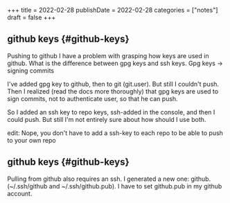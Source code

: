 +++
title = 2022-02-28
publishDate = 2022-02-28
categories = ["notes"]
draft = false
+++

## github keys {#github-keys}

Pushing to github
I have a problem with grasping how keys are used in github.
What is the difference between gpg keys and ssh keys.
Gpg keys -&gt; signing commits

I've added gpg key to github, then to git (git.user).
But still I couldn't push. Then I realized (read the docs more thoroughly) that
gpg keys are used to sign commits, not to authenticate user, so that he can push.

So I added an ssh key to repo keys, ssh-added in the console, and then I could push.
But still I'm not entirely sure about how should I use both.

edit: Nope, you don't have to add a ssh-key to each repo to be able to push to your own repo


## github keys {#github-keys}

Pulling from github also requires an ssh.
I generated a new one: github. (~/.ssh/github and ~/.ssh/github.pub).
I have to set github.pub in my github account.